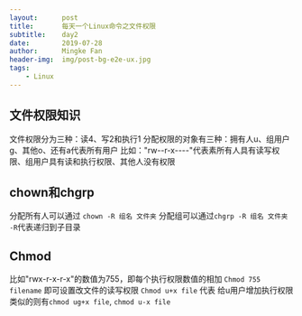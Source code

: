 ```yaml
---
layout:      post
title:       每天一个Linux命令之文件权限
subtitle:    day2
date:        2019-07-28
author:      Mingke Fan
header-img:  img/post-bg-e2e-ux.jpg
tags:
    - Linux
---
```


## 文件权限知识

文件权限分为三种：读4、写2和执行1
分配权限的对象有三种：拥有人u、组用户g、其他o、还有a代表所有用户
比如："rw--r-x----"代表素所有人具有读写权限、组用户具有读和执行权限、其他人没有权限

## chown和chgrp

分配所有人可以通过 `chown -R 组名 文件夹`
分配组可以通过`chgrp -R 组名 文件夹`
`-R`代表递归到子目录

## Chmod

比如"rwx-r-x-r-x"的数值为755，即每个执行权限数值的相加
`Chmod 755 filename` 即可设置改文件的读写权限
`Chmod u+x file` 代表 给u用户增加执行权限
类似的则有`chmod ug+x file`, `chmod u-x file`
